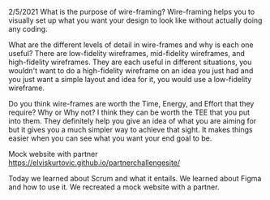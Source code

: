 2/5/2021
What is the purpose of wire-framing? Wire-framing helps you to visually set up what you want your design to look like without actually doing any coding.

What are the different levels of detail in wire-frames and why is each one useful? There are low-fidelity wireframes, mid-fidelity wireframes, and high-fidelity wireframes. They are each useful in different situations, you wouldn't want to do a high-fidelity wireframe on an idea you just had and you just want a simple layout and idea for it, you would use a low-fidelity wireframe.

Do you think wire-frames are worth the Time, Energy, and Effort that they require? Why or Why not? I think they can be worth the TEE that you put into them. They definitely help you give an idea of what you are aiming for but it gives you a much simpler way to achieve that sight. It makes things easier when you can see what you want your end goal to be.


Mock website with partner
https://elviskurtovic.github.io/partnerchallengesite/

Today we learned about Scrum and what it entails. We learned about Figma and how to use it. We recreated a mock website with a partner.
